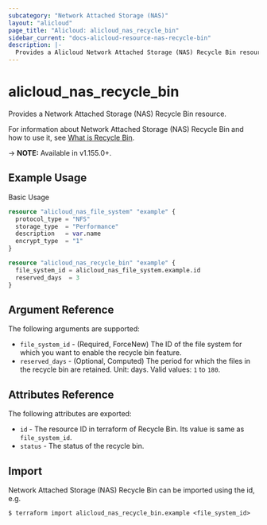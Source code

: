 ```yaml
---
subcategory: "Network Attached Storage (NAS)"
layout: "alicloud"
page_title: "Alicloud: alicloud_nas_recycle_bin"
sidebar_current: "docs-alicloud-resource-nas-recycle-bin"
description: |-
  Provides a Alicloud Network Attached Storage (NAS) Recycle Bin resource.
---
```


# alicloud\_nas\_recycle\_bin

Provides a Network Attached Storage (NAS) Recycle Bin resource.

For information about Network Attached Storage (NAS) Recycle Bin and how to use it, see [What is Recycle Bin](https://www.alibabacloud.com/help/en/doc-detail/264185.html).

-> **NOTE:** Available in v1.155.0+.

## Example Usage

Basic Usage

```terraform
resource "alicloud_nas_file_system" "example" {
  protocol_type = "NFS"
  storage_type  = "Performance"
  description   = var.name
  encrypt_type  = "1"
}

resource "alicloud_nas_recycle_bin" "example" {
  file_system_id = alicloud_nas_file_system.example.id
  reserved_days  = 3
}
```

## Argument Reference

The following arguments are supported:

* `file_system_id` - (Required, ForceNew) The ID of the file system for which you want to enable the recycle bin feature.
* `reserved_days` - (Optional, Computed) The period for which the files in the recycle bin are retained. Unit: days. Valid values: `1` to `180`.

## Attributes Reference

The following attributes are exported:

* `id` - The resource ID in terraform of Recycle Bin. Its value is same as `file_system_id`.
* `status` - The status of the recycle bin.

## Import

Network Attached Storage (NAS) Recycle Bin can be imported using the id, e.g.

```shell
$ terraform import alicloud_nas_recycle_bin.example <file_system_id>
```